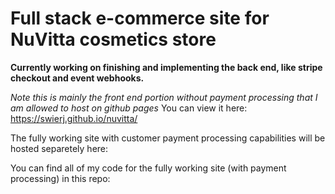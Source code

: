 # Full stack e-commerce site for NuVitta cosmetics store

**Currently working on finishing and implementing the back end, like stripe checkout and event webhooks.**

*Note this is mainly the front end portion without payment processing that I am allowed to host on github pages*
You can view it here: https://swierj.github.io/nuvitta/

The fully working site with customer payment processing capabilities will be hosted separetely here:

You can find all of my code for the fully working site (with payment processing) in this repo:
